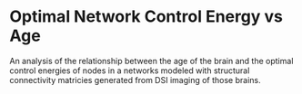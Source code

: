 # Optimal Network Control Energy vs Age
 An analysis of the relationship between the age of the brain and the optimal control energies of nodes in a networks modeled with structural connectivity matricies generated from DSI imaging of those brains. 
